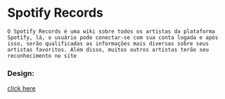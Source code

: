 # Spotify Records

``O Spotify Records é uma wiki sobre todos os artistas da plataforma Spotify, lá, o usuário pode conectar-se com sua conta logada e após isso, serão qualificadas as informações mais diversas sobre seus artistas favoritos. Além disso, muitos outros artistas terão seu reconhecimento no site``

### Design:

 <a href="https://www.figma.com/file/MObQo3CpTAPbX2fPYZ6BeI/Spotify-Records?node-id=0%3A1&t=9kqFiWsBJ8W3ne76-1">click here</a>
